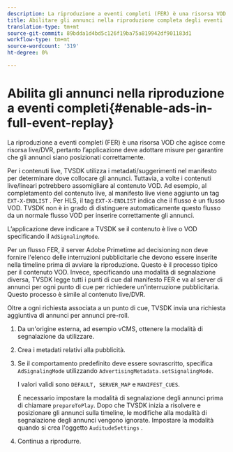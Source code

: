```yaml
---
description: La riproduzione a eventi completi (FER) è una risorsa VOD che agisce come risorsa live/DVR, pertanto l’applicazione deve adottare misure per garantire che gli annunci siano posizionati correttamente.
title: Abilitare gli annunci nella riproduzione completa degli eventi
translation-type: tm+mt
source-git-commit: 89bdda1d4bd5c126f19ba75a819942df901183d1
workflow-type: tm+mt
source-wordcount: '319'
ht-degree: 0%

---
```



# Abilita gli annunci nella riproduzione a eventi completi{#enable-ads-in-full-event-replay}

La riproduzione a eventi completi (FER) è una risorsa VOD che agisce come risorsa live/DVR, pertanto l’applicazione deve adottare misure per garantire che gli annunci siano posizionati correttamente.

Per i contenuti live, TVSDK utilizza i metadati/suggerimenti nel manifesto per determinare dove collocare gli annunci. Tuttavia, a volte i contenuti live/lineari potrebbero assomigliare al contenuto VOD. Ad esempio, al completamento del contenuto live, al manifesto live viene aggiunto un tag `EXT-X-ENDLIST` . Per HLS, il tag `EXT-X-ENDLIST` indica che il flusso è un flusso VOD. TVSDK non è in grado di distinguere automaticamente questo flusso da un normale flusso VOD per inserire correttamente gli annunci.

L’applicazione deve indicare a TVSDK se il contenuto è live o VOD specificando il `AdSignalingMode`.

Per un flusso FER, il server Adobe Primetime ad decisioning non deve fornire l&#39;elenco delle interruzioni pubblicitarie che devono essere inserite nella timeline prima di avviare la riproduzione. Questo è il processo tipico per il contenuto VOD. Invece, specificando una modalità di segnalazione diversa, TVSDK legge tutti i punti di cue dal manifesto FER e va al server di annunci per ogni punto di cue per richiedere un&#39;interruzione pubblicitaria. Questo processo è simile al contenuto live/DVR.

Oltre a ogni richiesta associata a un punto di cue, TVSDK invia una richiesta aggiuntiva di annunci per annunci pre-roll.

1. Da un&#39;origine esterna, ad esempio vCMS, ottenere la modalità di segnalazione da utilizzare.
1. Crea i metadati relativi alla pubblicità.
1. Se il comportamento predefinito deve essere sovrascritto, specifica `AdSignalingMode` utilizzando `AdvertisingMetadata.setSignalingMode`.

   I valori validi sono `DEFAULT, SERVER_MAP` e `MANIFEST_CUES`.

   È necessario impostare la modalità di segnalazione degli annunci prima di chiamare `prepareToPlay`. Dopo che TVSDK inizia a risolvere e posizionare gli annunci sulla timeline, le modifiche alla modalità di segnalazione degli annunci vengono ignorate. Impostare la modalità quando si crea l&#39;oggetto `AuditudeSettings` .

1. Continua a riprodurre.

<!--<a id="example_3567B4A0D53E4DA99C10C13244454026"></a>-->

